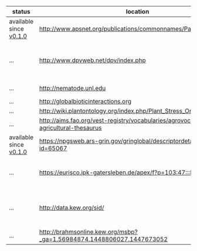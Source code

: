 
status | location | description
--- | --- | ---
available since [v0.1.0](../../releases/v0.1.0) | http://www.apsnet.org/publications/commonnames/Pages/Potato.aspx | American Phytopathological Society Common Names Diseases
... | http://www.dpvweb.net/dpv/index.php | Over 400 individual descriptions of plant viruses or virus groups are provided. Nos 1-354 were originally published in paper form by the Association of Applied Biologists (AAB) between 1970 and 1989 ...
... | http://nematode.unl.edu | Nematology Lab at UNL University of Nebraska-Lincoln
... | http://globalbioticinteractions.org | species associations
... | http://wiki.plantontology.org/index.php/Plant_Stress_Ontology | PSDO
... | http://aims.fao.org/vest-registry/vocabularies/agrovoc-multilingual-agricultural-thesaurus | AGROVOC AGROVOC Multilingual agricultural thesaurus
available since [v0.1.0](../../releases/v0.1.0) | https://npgsweb.ars-grin.gov/gringlobal/descriptordetail.aspx?id=65067 | U.S. National Plant Germplasm System ars-grin
... | https://eurisco.ipk-gatersleben.de/apex/f?p=103:47:::NO: | EURISCO - European crop data dump available at https://eurisco.ipk-gatersleben.de/apex/EURISCO_WEB.download_file?p_id=67 
... | http://data.kew.org/sid/ | Seed Information Database — SID at Kew Gardens traits like Taxonomy, Storage Behaviour, Mean 1000 Seed Weight, Seed Dispersal, Germination, Oil Content, Protein Content, Morphology, Salt Tolerance
... | http://brahmsonline.kew.org/msbp?_ga=1.56984874.1448806027.1447673052 | The Millennium Seed Bank Partnership includes Seed accession data and Germination test data 
